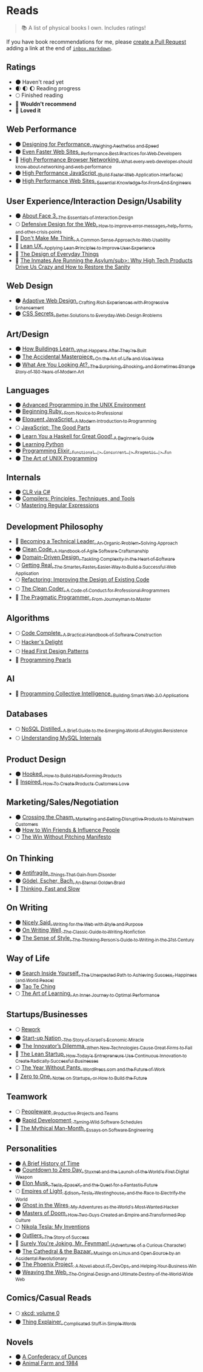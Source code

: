 # Reads

> :books: A list of physical books I own. Includes ratings!

If you have book recommendations for me, please [create a Pull Request](https://github.com/bevacqua/reads/compare) adding a link at the end of [`inbox.markdown`](https://github.com/bevacqua/blob/master/inbox.markdown).

## Ratings

- :new_moon: Haven't read yet
- :waxing_crescent_moon: :first_quarter_moon: :moon: Reading progress
- :full_moon: Finished reading
- :full_moon_with_face: **Wouldn't recommend**
- :star2: **Loved it**

## Web Performance

- :new_moon: [Designing for Performance<sub>: Weighing Aesthetics and Speed</sub>](http://amzn.to/1SCZ0hj)
- :new_moon: [Even Faster Web Sites<sub>: Performance Best Practices for Web Developers</sub>](http://amzn.to/1SCYY9b)
- :star2: [High Performance Browser Networking<sub>: What every web developer should know about networking and web performance</sub>](http://amzn.to/1S6Vo7O)
- :new_moon: [High Performance JavaScript <sub>(Build Faster Web Application Interfaces)</sub>](http://amzn.to/1PMIWXs)
- :new_moon: [High Performance Web Sites<sub>: Essential Knowledge for Front-End Engineers</sub>](http://amzn.to/1PMIVCQ)

## User Experience/Interaction Design/Usability

- :new_moon: [About Face 3<sub>: The Essentials of Interaction Design</sub>](http://amzn.to/1SD0KXQ)
- :full_moon: [Defensive Design for the Web<sub>: How to improve error messages, help, forms, and other crisis points</sub>](http://amzn.to/1S6XMeX)
- :star2: [Don't Make Me Think<sub>: A Common Sense Approach to Web Usability</sub>](http://amzn.to/1SD00SB)
- :full_moon_with_face: [Lean UX<sub>: Applying Lean Principles to Improve User Experience</sub>](http://amzn.to/1S6V4WA)
- :star2: [The Design of Everyday Things](http://amzn.to/1SD0MyZ)
- :star2: [The Inmates Are Running the Asylum/sub>: Why High Tech Products Drive Us Crazy and How to Restore the Sanity</sub>](http://amzn.to/1S6X80P)

## Web Design

- :new_moon: [Adaptive Web Design<sub>: Crafting Rich Experiences with Progressive Enhancement</sub>](http://amzn.to/1SCYY97)
- :new_moon: [CSS Secrets<sub>: Better Solutions to Everyday Web Design Problems</sub>](http://amzn.to/1PMIVml)

## Art/Design

- :new_moon: [How Buildings Learn<sub>: What Happens After They're Built</sub>](http://amzn.to/1SCYQX0)
- :new_moon: [The Accidental Masterpiece<sub>: On the Art of Life and Vice Versa</sub>](http://amzn.to/1SCYXSE)
- :new_moon: [What Are You Looking At?<sub>: The Surprising, Shocking, and Sometimes Strange Story of 150 Years of Modern Art</sub>](http://amzn.to/1SCYY90)

## Languages

- :new_moon: [Advanced Programming in the UNIX Environment](http://amzn.to/1S6VLiD)
- :new_moon: [Beginning Ruby<sub>: From Novice to Professional</sub>](http://amzn.to/1S6WVee)
- :new_moon: [Eloquent JavaScript<sub>: A Modern Introduction to Programming</sub>](http://amzn.to/1S6VxrX)
- :full_moon: [JavaScript: The Good Parts](http://amzn.to/1SD1gVz)
- :new_moon: [Learn You a Haskell for Great Good! <sub>A Beginner's Guide</sub>](http://amzn.to/1SD1koq)
- :new_moon: [Learning Python](http://amzn.to/1S6XiFt)
- :new_moon: [Programming Elixir<sub>: `Functional |> Concurrent |> Pragmatic |> Fun`</sub>](http://amzn.to/1PMIVmv)
- :new_moon: [The Art of UNIX Programming](http://amzn.to/1PMISXS)

## Internals

- :new_moon: [CLR via C#](http://amzn.to/1PhSuHf)
- :new_moon: [Compilers: Principles, Techniques, and Tools](http://amzn.to/1SD1YCe)
- :full_moon: [Mastering Regular Expressions](http://amzn.to/1SD0Ezx)

## Development Philosophy

- :full_moon_with_face: [Becoming a Technical Leader<sub>: An Organic Problem-Solving Approach</sub>](http://amzn.to/1S6XLHD)
- :new_moon: [Clean Code<sub>: A Handbook of Agile Software Craftsmanship</sub>](http://amzn.to/1S6YFnH)
- :new_moon: [Domain-Driven Design<sub>: Tackling Complexity in the Heart of Software</sub>](http://amzn.to/1S6WwIL)
- :full_moon: [Getting Real<sub>: The Smarter, Faster, Easier Way to Build a Successful Web Application</sub>](http://amzn.to/1SD1FHK)
- :full_moon: [Refactoring: Improving the Design of Existing Code](http://amzn.to/1S6Z49J)
- :full_moon: [The Clean Coder<sub>: A Code of Conduct for Professional Programmers</sub>](http://amzn.to/1S6YGrH)
- :star2: [The Pragmatic Programmer<sub>: From Journeyman to Master</sub>](http://amzn.to/1S6WZdR)

## Algorithms

- :full_moon: [Code Complete<sub>: A Practical Handbook of Software Construction</sub>](http://amzn.to/1PhS8R3)
- :full_moon: [Hacker's Delight](http://amzn.to/1S6WsIQ)
- :full_moon: [Head First Design Patterns](http://amzn.to/1S6XaGb)
- :star2: [Programming Pearls](http://amzn.to/1SD1fRH)

## AI

- :star2: [Programming Collective Intelligence<sub>: Building Smart Web 2.0 Applications</sub>](http://amzn.to/1S6WH6L)

## Databases

- :full_moon: [NoSQL Distilled<sub>: A Brief Guide to the Emerging World of Polyglot Persistence</sub>](http://amzn.to/1S6W5xP)
- :full_moon: [Understanding MySQL Internals](http://amzn.to/1S6WT5P)

## Product Design

- :new_moon: [Hooked<sub>: How to Build Habit-Forming Products</sub>](http://amzn.to/1SCZ0h2)
- :star2: [Inspired<sub>: How To Create Products Customers Love</sub>](http://amzn.to/1SD1EDE)

## Marketing/Sales/Negotiation

- :new_moon: [Crossing the Chasm<sub>: Marketing and Selling Disruptive Products to Mainstream Customers</sub>](http://amzn.to/1SCZnIs)
- :new_moon: [How to Win Friends & Influence People](http://amzn.to/1SCZ0h6)
- :full_moon: [The Win Without Pitching Manifesto](http://amzn.to/1SD0k3G)

## On Thinking

- :new_moon: [Antifragile<sub>: Things That Gain from Disorder</sub>](http://amzn.to/1PMIVmz)
- :new_moon: [Gödel, Escher, Bach<sub>: An Eternal Golden Braid</sub>](http://amzn.to/1SCZ00J)
- :star2: [Thinking, Fast and Slow](http://amzn.to/1SCZOm6)

## On Writing

- :new_moon: [Nicely Said<sub>: Writing for the Web with Style and Purpose</sub>](http://amzn.to/1PMIWXE)
- :new_moon: [On Writing Well<sub>: The Classic Guide to Writing Nonfiction</sub>](http://amzn.to/1PMIWqx)
- :new_moon: [The Sense of Style<sub>: The Thinking Person's Guide to Writing in the 21st Century</sub>](http://amzn.to/1PMIQz5)

## Way of Life

- :new_moon: [Search Inside Yourself<sub>: The Unexpected Path to Achieving Success, Happiness (and World Peace)</sub>](http://amzn.to/1SCYYWw)
- :new_moon: [Tao Te Ching](http://amzn.to/1PMIXKV)
- :full_moon: [The Art of Learning<sub>: An Inner Journey to Optimal Performance</sub>](http://amzn.to/1SCZHad)

## Startups/Businesses

- :full_moon: [Rework](http://amzn.to/1SD1coP)
- :new_moon: [Start-up Nation<sub>: The Story of Israel's Economic Miracle</sub>](http://amzn.to/1SCZ0h4)
- :new_moon: [The Innovator’s Dilemma<sub>: When New Technologies Cause Great Firms to Fail</sub>](http://amzn.to/1SCYYG9)
- :star2: [The Lean Startup<sub>: How Today's Entrepreneurs Use Continuous Innovation to Create Radically Successful Businesses</sub>](http://amzn.to/1SD0Qi5)
- :full_moon: [The Year Without Pants<sub>: WordPress.com and the Future of Work</sub>](http://amzn.to/1SCZTX1)
- :star2: [Zero to One<sub>: Notes on Startups, or How to Build the Future</sub>](http://amzn.to/1S6Va0y)

## Teamwork

- :full_moon: [Peopleware<sub>: Productive Projects and Teams</sub>](http://amzn.to/1SD1j3S)
- :new_moon: [Rapid Development<sub>: Taming Wild Software Schedules</sub>](http://amzn.to/1SD1rAv)
- :star2: [The Mythical Man-Month<sub>: Essays on Software Engineering</sub>](http://amzn.to/1PhScjL)

## Personalities

- :new_moon: [A Brief History of Time](http://amzn.to/1PMITec)
- :new_moon: [Countdown to Zero Day<sub>: Stuxnet and the Launch of the World's First Digital Weapon</sub>](http://amzn.to/1SCZIv0)
- :new_moon: [Elon Musk<sub>: Tesla, SpaceX, and the Quest for a Fantastic Future</sub>](http://amzn.to/1PMIWXm)
- :full_moon: [Empires of Light<sub>: Edison, Tesla, Westinghouse, and the Race to Electrify the World</sub>](http://amzn.to/1S6Vnki)
- :new_moon: [Ghost in the Wires<sub>: My Adventures as the World's Most Wanted Hacker</sub>](http://amzn.to/1SCYYGd)
- :new_moon: [Masters of Doom<sub>: How Two Guys Created an Empire and Transformed Pop Culture</sub>](http://amzn.to/1PMISXI)
- :full_moon: [Nikola Tesla: My Inventions](http://amzn.to/1S6YYip)
- :new_moon: [Outliers<sub>: The Story of Success</sub>](http://amzn.to/1SCZ0hb)
- :star2: [Surely You're Joking, Mr. Feynman! <sub>(Adventures of a Curious Character)</sub>](http://amzn.to/1S6XwfU)
- :new_moon: [The Cathedral & the Bazaar<sub>: Musings on Linux and Open Source by an Accidental Revolutionary</sub>](http://amzn.to/1SCYY93)
- :new_moon: [The Phoenix Project<sub>: A Novel about IT, DevOps, and Helping Your Business Win</sub>](http://amzn.to/1PMIWqB)
- :new_moon: [Weaving the Web<sub>: The Original Design and Ultimate Destiny of the World Wide Web</sub>](http://amzn.to/1PMITel)

## Comics/Casual Reads

- :full_moon: [xkcd: volume 0](http://amzn.to/1SD1PyG)
- :new_moon: [Thing Explainer<sub>: Complicated Stuff in Simple Words</sub>](http://amzn.to/1PMIWqm)

## Novels

- :new_moon: [A Confederacy of Dunces](http://amzn.to/1SCZ0xz)
- :new_moon: [Animal Farm and 1984](http://amzn.to/1SCYYpr)
